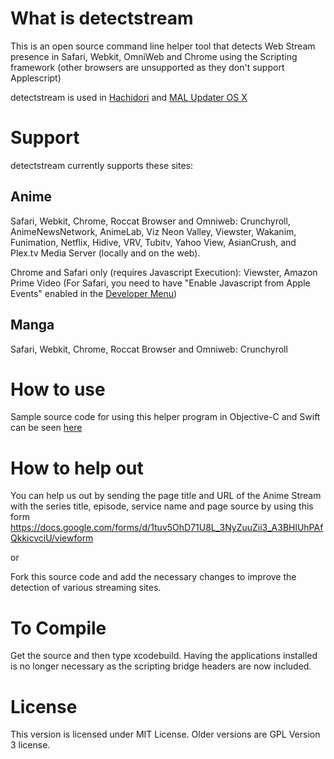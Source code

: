 # What is detectstream
This is an open source command line helper tool that detects Web Stream presence in Safari, Webkit, OmniWeb and Chrome using the Scripting framework (other browsers are unsupported as they don't support Applescript)

detectstream is used in [Hachidori](https://github.com/chikorita157/hachidori) and [MAL Updater OS X](https://github.com/chikorita157/malupdaterosx-cocoa)

# Support
detectstream currently supports these sites:
## Anime
Safari, Webkit, Chrome, Roccat Browser and Omniweb: Crunchyroll, AnimeNewsNetwork, AnimeLab, Viz Neon Valley, Viewster, Wakanim, Funimation, Netflix, Hidive, VRV,  Tubitv, Yahoo View, AsianCrush, and Plex.tv Media Server (locally and on the web).

Chrome and Safari only (requires Javascript Execution): Viewster, Amazon Prime Video (For Safari, you need to have "Enable Javascript from Apple Events" enabled in the [Developer Menu](https://support.apple.com/kb/PH21491))

## Manga
Safari, Webkit, Chrome, Roccat Browser and Omniweb: Crunchyroll

# How to use
Sample source code for using this helper program in Objective-C and Swift can be seen [here](https://github.com/chikorita157/detectstream/wiki/Usage)

# How to help out
You can help us out by sending the page title and URL of the Anime Stream with the series title, episode, service name and page source by using this form
https://docs.google.com/forms/d/1tuv5OhD71U8L_3NyZuuZii3_A3BHlUhPAfQkkicvciU/viewform

or

Fork this source code and add the necessary changes to improve the detection of various streaming sites.

# To Compile
Get the source and then type xcodebuild. Having the applications installed is no longer necessary as the scripting bridge headers are now included.

# License
This version is licensed under MIT License. Older versions are GPL Version 3 license.
